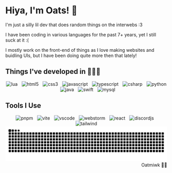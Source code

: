 # Hiya, I'm Oats! 🌾
I'm just a silly lil dev that does random things on the interwebs :3

I have been coding in various languages for the past 7+ years, yet I still suck at it :(

I mostly work on the front-end of things as I love making websites and buidling UIs, but I have been doing quite more then that lately!
## Things I've developed in 👩🏻‍💻
<div align="center">
  <img src="https://skillicons.dev/icons?i=lua" height="40" alt="lua"  />
  <img width="5" />
  <img src="https://skillicons.dev/icons?i=html" height="40" alt="html5"  />
  <img width="5" />
  <img src="https://skillicons.dev/icons?i=css" height="40" alt="css3"  />
  <img width="5" />
  <img src="https://skillicons.dev/icons?i=js" height="40" alt="javascript"  />
  <img width="5" />
  <img src="https://skillicons.dev/icons?i=ts" height="40" alt="typescript"  />
  <img width="5" />
  <img src="https://skillicons.dev/icons?i=cs" height="40" alt="csharp"  />
  <img width="5" />
  <img src="https://skillicons.dev/icons?i=py" height="40" alt="python"  />
  <img width="5" />
  <img src="https://skillicons.dev/icons?i=java" height="40" alt="java"  />
  <img width="5" />
  <img src="https://skillicons.dev/icons?i=swift" height="40" alt="swift"  />
  <img width="5" />
  <img src="https://skillicons.dev/icons?i=mysql" height="40" alt="mysql"  />
</div>

## Tools I Use
<div align="center">
  <img src="https://skillicons.dev/icons?i=pnpm" height="40" alt="pnpm"  />
  <img width="5" />
  <img src="https://skillicons.dev/icons?i=vite" height="40" alt="vite"  />
  <img width="5" />
  <img src="https://skillicons.dev/icons?i=vscode" height="40" alt="vscode"  />
  <img width="5" />
  <img src="https://skillicons.dev/icons?i=webstorm" height="40" alt="webstorm"  />
  <img width="5" />
  <img src="https://skillicons.dev/icons?i=react" height="40" alt="react"  />
  <img width="5" />
  <img src="https://skillicons.dev/icons?i=discordjs" height="40" alt="discordjs"  />
  <img width="5" />
  <img src="https://skillicons.dev/icons?i=tailwind" height="40" alt="tailwind"  />
</div>
<div align="center">
<picture>
  <source media="(prefers-color-scheme: dark)" srcset="https://raw.githubusercontent.com/oatmiwk/oatmiwk/output/github-contribution-grid-snake-dark.svg">
  <source media="(prefers-color-scheme: light)" srcset="https://raw.githubusercontent.com/oatmiwk/oatmiwk/output/github-contribution-grid-snake.svg">
  <img alt="github contribution grid snake animation" src="https://raw.githubusercontent.com/oatmiwk/oatmiwk/output/github-contribution-grid-snake.svg">
</picture>
</div>

<div align="right">
Oatmiwk 🏳️‍⚧️
</div>
